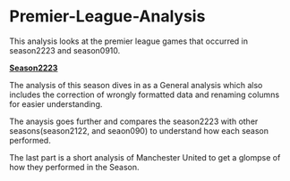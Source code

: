 # Premier-League-Analysis
This analysis looks at the premier league games that occurred in season2223 and season0910. 

**<ins>Season2223</ins>**

The analysis of this season dives in as a General analysis which also includes the correction of wrongly formatted data and renaming columns for easier understanding. 

The anaysis goes further and compares the season2223 with other seasons(season2122, and seaon090) to understand how each season performed. 

The last part is a short analysis of Manchester United to get a glompse of how they performed in the Season. 
